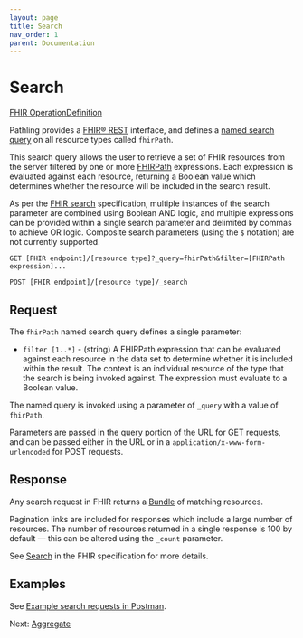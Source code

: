 ```yaml
---
layout: page
title: Search
nav_order: 1
parent: Documentation
---
```


# Search

[FHIR OperationDefinition](https://server.pathling.app/fhir/OperationDefinition/search-1)

Pathling provides a [FHIR&reg; REST](https://hl7.org/fhir/R4/http.html)
interface, and defines a
[named search query](https:/hl7.org/fhir/R4/search.html#query) on all resource
types called `fhirPath`.

This search query allows the user to retrieve a set of FHIR resources from the
server filtered by one or more [FHIRPath](./fhirpath) expressions. Each
expression is evaluated against each resource, returning a Boolean value which
determines whether the resource will be included in the search result.

As per the [FHIR search](https://hl7.org/fhir/R4/search.html#combining)
specification, multiple instances of the search parameter are combined using
Boolean AND logic, and multiple expressions can be provided within a single
search parameter and delimited by commas to achieve OR logic. Composite search
parameters (using the `$` notation) are not currently supported.

```
GET [FHIR endpoint]/[resource type]?_query=fhirPath&filter=[FHIRPath expression]...
```

```
POST [FHIR endpoint]/[resource type]/_search
```

## Request

The `fhirPath` named search query defines a single parameter:

- `filter [1..*]` - (string) A FHIRPath expression that can be evaluated against
  each resource in the data set to determine whether it is included within the
  result. The context is an individual resource of the type that the search is
  being invoked against. The expression must evaluate to a Boolean value.

The named query is invoked using a parameter of `_query` with a value of
`fhirPath`.

Parameters are passed in the query portion of the URL for GET requests, and can
be passed either in the URL or in a `application/x-www-form-urlencoded` for POST
requests.

## Response

Any search request in FHIR returns a
[Bundle](https://hl7.org/fhir/R4/bundle.html) of matching resources.

Pagination links are included for responses which include a large number of
resources. The number of resources returned in a single response is 100 by
default &#8212; this can be altered using the `_count` parameter.

See [Search](https://hl7.org/fhir/R4/search.html) in the FHIR specification for
more details.

## Examples

See
[Example search requests in Postman](https://documenter.getpostman.com/view/634774/S17rx9Af?version=latest#f3490537-b116-4a2e-8428-45fdb6e7d137).

Next: [Aggregate](./aggregate.html)
